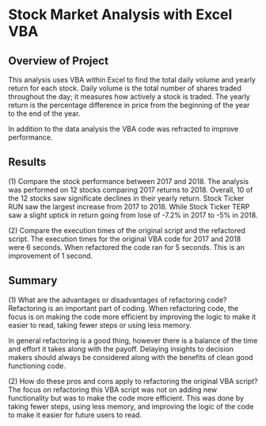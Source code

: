 # Stock Market Analysis with Excel VBA

## Overview of Project
This analysis uses VBA within Excel to find the total daily volume and yearly return for each stock. Daily volume is the total number of shares traded throughout the day; it measures how actively a stock is traded. The yearly return is the percentage difference in price from the beginning of the year to the end of the year. 

In addition to the data analysis the VBA code was refracted to improve performance.

## Results
(1) Compare the stock performance between 2017 and 2018.
The analysis was performed on 12 stocks comparing 2017 returns to 2018.  Overall, 10 of the 12 stocks saw significate declines in their yearly return.  Stock Ticker RUN saw the largest increase from 2017 to 2018.  While Stock Ticker TERP saw a slight uptick in return going from lose of -7.2% in 2017 to -5% in 2018.



(2) Compare the execution times of the original script and the refactored script.
The execution times for the original VBA code for 2017 and 2018 were 6 seconds.  When refactored the code ran for 5 seconds.  This is an improvement of 1 second.  



## Summary
(1) What are the advantages or disadvantages of refactoring code?
Refactoring is an important part of coding. When refactoring code, the focus is on making the code more efficient by improving the logic to make it easier to read, taking fewer steps or using less memory.

In general refactoring is a good thing, however there is a balance of the time and effort it takes along with the payoff.  Delaying insights to decision makers should always be considered along with the benefits of clean good functioning code.

(2) How do these pros and cons apply to refactoring the original VBA script?
The focus on refactoring this VBA script was not on adding new functionality but was to make the code more efficient.  This was done by taking fewer steps, using less memory, and improving the logic of the code to make it easier for future users to read. 